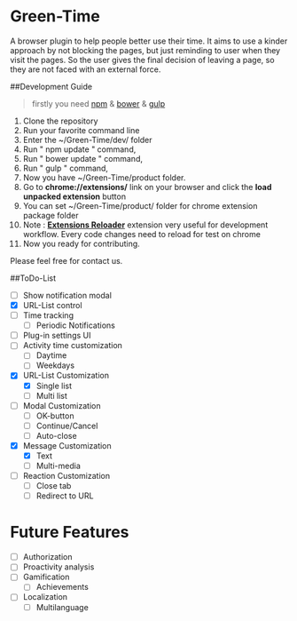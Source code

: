 # Green-Time
A browser plugin to help people better use their time. It aims to use a kinder approach by not blocking the pages, but just reminding to user when they visit the pages. So the user gives the final decision of leaving a page, so they are not faced with an external force.

##Development Guide

> firstly you need [npm](https://nodejs.org/en/)  & [bower](http://bower.io/) & [gulp](https://github.com/gulpjs/gulp/blob/master/docs/getting-started.md)

1. Clone the repository
2. Run your favorite command line
3. Enter the ~/Green-Time/dev/ folder
  1. Run " npm update " command,
  2. Run " bower update " command,
  3. Run " gulp " command,
  4. Now you have ~/Green-Time/product folder.
4. Go to **chrome://extensions/** link on your browser and click the **load unpacked extension** button
  1. You can set ~/Green-Time/product/ folder for chrome extension package folder
  2. Note : **[Extensions Reloader](https://chrome.google.com/webstore/detail/extensions-reloader/fimgfedafeadlieiabdeeaodndnlbhid/)** extension very useful for development workflow. Every code changes need to reload for test on chrome
5. Now you ready for contributing.

Please feel free for contact us.

##ToDo-List


- [ ] Show notification modal
- [x] URL-List control
- [ ] Time tracking
  - [ ] Periodic Notifications
- [ ] Plug-in settings UI
- [ ] Activity time customization
  - [ ] Daytime
  - [ ] Weekdays
- [x] URL-List Customization
  - [x] Single list
  - [ ] Multi list
- [ ] Modal Customization
  - [ ] OK-button
  - [ ] Continue/Cancel
  - [ ] Auto-close
- [x] Message Customization
  - [x] Text
  - [ ] Multi-media
- [ ] Reaction Customization
  - [ ] Close tab
  - [ ] Redirect to URL

# Future Features

- [ ] Authorization
- [ ] Proactivity analysis
- [ ] Gamification
  - [ ] Achievements
- [ ] Localization
  - [ ] Multilanguage
